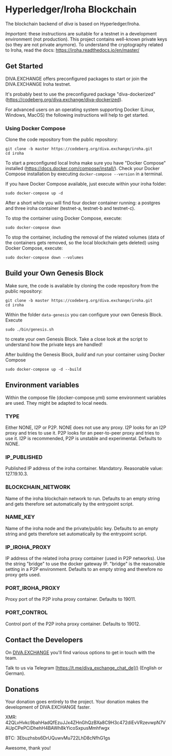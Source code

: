 # Hyperledger/Iroha Blockchain

The blockchain backend of _diva_ is based on Hyperledger/Iroha. 

_Important:_ these instructions are suitable for a testnet in a development environment (not production). This project contains well-known private keys (so they are not private anymore). To understand the cryptography related to Iroha, read the docs: https://iroha.readthedocs.io/en/master/  

## Get Started

DIVA.EXCHANGE offers preconfigured packages to start or join the DIVA.EXCHANGE Iroha testnet.

It's probably best to use the preconfigured package "diva-dockerized" (https://codeberg.org/diva.exchange/diva-dockerized).

For advanced users on an operating system supporting Docker (Linux, Windows, MacOS) the following instructions will help to get started.

### Using Docker Compose

Clone the code repository from the public repository:
```
git clone -b master https://codeberg.org/diva.exchange/iroha.git
cd iroha
```

To start a preconfigured local Iroha make sure you have "Docker Compose" installed (https://docs.docker.com/compose/install/). Check your Docker Compose installation by executing `docker-compose --version` in a terminal.

If you have Docker Compose available, just execute within your iroha folder:
```
sudo docker-compose up -d
```

After a short while you will find four docker container running: a postgres and three iroha container (testnet-a, testnet-b and testnet-c).

To stop the container using Docker Compose, execute:
```
sudo docker-compose down
```
 
To stop the container, including the removal of the related volumes (data of the containers gets removed, so the local blockchain gets deleted) using Docker Compose, execute:
```
sudo docker-compose down --volumes
```
 
## Build your Own Genesis Block

Make sure, the code is available by cloning the code repository from the public repository:
```
git clone -b master https://codeberg.org/diva.exchange/iroha.git
cd iroha
```

Within the folder `data-genesis` you can configure your own Genesis Block. Execute
```
sudo ./bin/genesis.sh
```
to create your own Genesis Block. Take a close look at the script to understand how the private keys are handled!

After building the Genesis Block, *build* and run your container using Docker Compose 
```
sudo docker-compose up -d --build
```

## Environment variables

Within the compose file (docker-compose.yml) some environment variables are used. They might be adapted to local needs.

### TYPE
Either NONE, I2P or P2P. NONE does not use any proxy. I2P looks for an I2P proxy and tries to use it. P2P looks for an peer-to-peer proxy and tries to use it. I2P is recommended, P2P is unstable and experimental. Defaults to NONE.

### IP_PUBLISHED 
Published IP address of the iroha container. Mandatory. Reasonable value: 127.19.10.3.

### BLOCKCHAIN_NETWORK
Name of the iroha blockchain network to run. Defaults to an empty string and gets therefore set automatically by the entrypoint script.

### NAME_KEY
Name of the iroha node and the private/public key. Defaults to an empty string and gets therefore set automatically by the entrypoint script. 

### IP_IROHA_PROXY
IP address of the related iroha proxy container (used in P2P networks). Use the string "bridge" to use the docker gateway IP. "bridge" is the reasonable setting in a P2P environment. Defaults to an empty string and therefore no proxy gets used.   
 
### PORT_IROHA_PROXY
Proxy port of the P2P iroha proxy container. Defaults to 19011.

### PORT_CONTROL
Control port of the P2P iroha proxy container. Defaults to 19012.
  
## Contact the Developers

On [DIVA.EXCHANGE](https://www.diva.exchange) you'll find various options to get in touch with the team. 

Talk to us via Telegram [https://t.me/diva_exchange_chat_de]() (English or German).

## Donations

Your donation goes entirely to the project. Your donation makes the development of DIVA.EXCHANGE faster.

XMR: 42QLvHvkc9bahHadQfEzuJJx4ZHnGhQzBXa8C9H3c472diEvVRzevwpN7VAUpCPePCiDhehH4BAWh8kYicoSxpusMmhfwgx

BTC: 3Ebuzhsbs6DrUQuwvMu722LhD8cNfhG1gs

Awesome, thank you!
